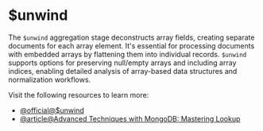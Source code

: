 # $unwind

The `$unwind` aggregation stage deconstructs array fields, creating separate documents for each array element. It's essential for processing documents with embedded arrays by flattening them into individual records. `$unwind` supports options for preserving null/empty arrays and including array indices, enabling detailed analysis of array-based data structures and normalization workflows.

Visit the following resources to learn more:

- [@official@\$unwind](https://www.mongodb.com/docs/manual/reference/operator/aggregation/unwind/)
- [@article@Advanced Techniques with MongoDB: Mastering Lookup](https://medium.com/@akshatgupta1903/advanced-techniques-with-mongodb-mastering-lookup-and-unwind-acfc8a8ad5b9)
